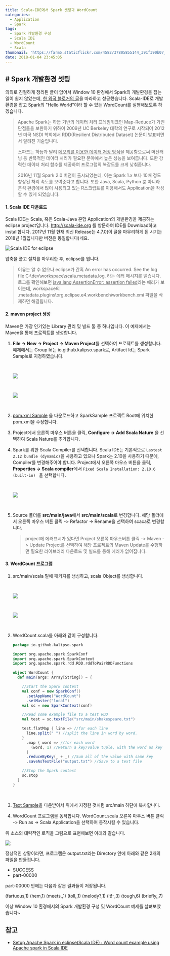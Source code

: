 ```yaml
---
title: Scala-IDE에서 Spark 셋팅과 WordCount
categories:
  - Application
  - Spark
tags:
  - Spark 개발환경 구성
  - Scala IDE
  - WordCount
  - Scala
thumbnail: 'https://farm5.staticflickr.com/4582/37805855144_391f390b07_o.png'
date: 2018-01-04 23:45:05
---
```





 ## # Spark 개발환경 셋팅

의외로 친절하게 정리된 글이 없어서 Window 10 환경에서 Spark의 개발환경을 잡는 일이 쉽지 않았는데, [한 외국 블로거의 글](http://www.devinline.com/2016/01/apache-spark-setup-in-eclipse-scala-ide.html)을 따라하고 성공했습니다. Scala-IDE로 개발환경을 잡고 Spark의 "Hello World"이라 할 수 있는 WordCount를 실행해보도록 하겠습니다.

> Apache Spark는 하둡 기반의 데이터 처리 프레임워크인 Map-Reduce가 가진 단점들을 보완하기 위하여 2009년 UC Berkeley 대학의 연구로 시작되어 2012년 미국 NSDI 학회에서 RDD(Resilient Distributed Dataset) 논문이 발표되면서 알려진 기술입니다. 
>
> 스파크는 하둡과 달리 <u>메모리를 이용한 데이터 저장 방식</u>을 제공함으로써 머신러닝 등 반복적인 데이터 처리가 필요한 분야에서 높은 성능을 보여줍니다. 또한 강력한 데이터 처리 함수를 제공하여 프로그램의 복잡도를 크게 낮춰줍니다. 
>
> 2016년 11월 Spark 2.0 버전이 출시되었는데, 이는 Spark 1.x 보다 10배 정도 향상된 처리 속도를 보여준다고 합니다. 또한 Java, Scala, Python 뿐 아니라 분석 환경에서 많이 사용되고 있는 R스크립트를 이용해서도 Application을 작성할 수 있게 되었습니다.

#### 1. Scala IDE 다운로드

 Scala IDE는 Scala, 혹은 Scala-Java 혼합 Application의 개발환경을 제공하는 eclipse project입니다. http://scala-ide.org 를 방문하여 IDE를 Download하고 install합니다. 2017년 11월 현재 최신 Release는 4.7.0(이 글을 마무리하게 된 시기는 2018년 1월입니다만 버전은 동일합니다)네요.

![Scala IDE for eclipse](https://farm5.staticflickr.com/4537/37710863985_e2588309b4.jpg)



압축을 풀고 설치를 마무리한 후, eclipse를 엽니다. 



> 이유는 알 수 없으나 eclipse가 간혹 An error has occurred. See the log file
> C:\dev\workspace\scala\.metadata\.log. 라는 에러 메시지를 뱉습니다. 로그를 확인해보면 <u>java.lang.AssertionError: assertion failed</u>라는 에러가 보이는데, workspace의 \.metadata\.plugins\org.eclipse.e4.workbench\workbench.xmi 파일을 삭제하면 해결됩니다.



#### 2. maven project 생성

Maven은 가장 인기있는 Library 관리 및 빌드 툴 중 하나입니다. 이 예제에서는 Maven을 통해 프로젝트를 생성합니다. 

1. **File -> New -> Project -> Maven Project**를 선택하여 프로젝트를 생성합니다.  예제에서는 Group Id는 io.github.kalipso.spark로, Artifact Id는 Spark Sample로 지정하였습니다. 

   ​

   ![](https://farm5.staticflickr.com/4551/37710863595_00d6c6dbb0_z.jpg)

   ​

   ![](https://farm5.staticflickr.com/4547/38599065561_c278aa5350_z.jpg)

   ​

2. [pom.xml Sample](https://drive.google.com/file/d/15_QoyH0YIG5UKzSpbPqsWQzC-3LGDPIf/view?usp=sharing) 을 다운로드하고 SparkSample 프로젝트 Root에 위치한 pom.xml을 수정합니다. 

3. Project에서 오른쪽 마우스 버튼을 클릭, **Configure -> Add Scala Nature** 을 선택하여 Scala Nature를 추가합니다. 

4. Spark를 위한 Scala Compiler를 선택합니다. Scala IDE는 기본적으로  `Lastest 2.12 bundle (dynamic)`을 사용하고 있으나 Spark는 2.10을 사용하기 때문에,  Compiler를 변경해주어야 합니다. 
   Project에서 오른쪽 마우스 버튼을 클릭, **Properties -> Scala compiler**에서 `Fixed Scala Installation: 2.10.6 (built-in) ` 을 선택합니다. 

   ​

   ![](https://farm5.staticflickr.com/4635/24629943397_4586f00db1_z.jpg)

   ​

5. Source 폴더를 **src/main/java**에서 **src/main/scala**로 변경합니다.  해당 폴더에서 오른쪽 마우스 버튼 클릭 -> Refactor -> Rename을 선택하여  scaca로 변경합니다.

   > project에 에러표시가 있다면 Project 오른쪽 마우스버튼 클릭 -> Maven -> Update Project를 선택하여 해당 프로젝트의 Maven Update를 수행하면 필요한 라이브러리 다운로드 및 빌드를 통해 에러가 없어집니다. 



#### 3. WordCount 프로그램

1. src/main/scala 밑에 패키지를 생성하고, scala Object를 생성합니다. 

   ​

   ![](https://farm5.staticflickr.com/4638/39497161721_e7df408a36.jpg)

   ​

   ![](https://farm5.staticflickr.com/4684/39497161701_0a380ec2bf.jpg)

   ​

2. WordCount.scala를 아래와 같이 구성합니다.

   ```scala
   package io.github.kalipso.spark

   import org.apache.spark.SparkConf
   import org.apache.spark.SparkContext
   import org.apache.spark.rdd.RDD.rddToPairRDDFunctions

   object WordCount {
     def main(args: Array[String]) = {

       //Start the Spark context
       val conf = new SparkConf()
         .setAppName("WordCount")
         .setMaster("local")
       val sc = new SparkContext(conf)

       //Read some example file to a test RDD
       val test = sc.textFile("src/main/shakespeare.txt")

       test.flatMap { line => //for each line
         line.split(" ") //split the line in word by word.
       }
         .map { word => //for each word
           (word, 1) //Return a key/value tuple, with the word as key and 1 as value
         }
         .reduceByKey(_ + _) //Sum all of the value with same key
         .saveAsTextFile("output.txt") //Save to a text file

       //Stop the Spark context
       sc.stop
     }
   }
   ```

   ​

3. [Text Sample](https://drive.google.com/file/d/1Mfxp1R3TtJzAnjIb3Ix_Corl0YSeOaI_/view?usp=sharing)을 다운받아서 위에서 지정한 것처럼 src/main 하단에 복사합니다.  

4. WordCount 프로그램을 동작합니다. WordCount.scala 오른쪽 마우스 버튼 클릭 -> Run as -> Scala Application을 선택하여 동작시킬 수 있습니다. 



위 소스의 대략적인 로직을 그림으로 표현해보면 아래와 같습니다.

![](https://farm5.staticflickr.com/4688/24630076017_15143cd250_o.png)



정상적인 상황이라면, 프로그램은 output.txt라는 Directory 안에 아래와 같은 2개의 파일을 만들겁니다.

- SUCCESS
- part-00000

part-00000 안에는 다음과 같은 결과들이 저장됩니다. 

(fartuous,1)
(hem,1)
(meets,,1)
(toll,,1)
(melody?,1)
(it!-,3)
(tough,6)
(briefly,,7)



이상 Window 10 환경에서의 Spark 개발환경 구성 및 WordCount 예제를 살펴보았습니다~



## 참고

- [Setup Apache Spark in eclipse(Scala IDE) : Word count example using Apache spark in Scala IDE](http://www.devinline.com/2016/01/apache-spark-setup-in-eclipse-scala-ide.html)





